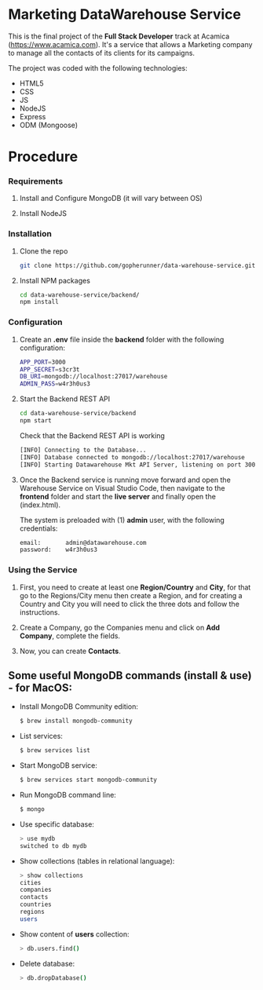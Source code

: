 # Marketing DataWarehouse Service

This is the final project of the **Full Stack Developer** track at Acamica (https://www.acamica.com). It's a service that allows a Marketing company to manage all the contacts of its clients for its campaigns.

The project was coded with the following technologies:

- HTML5
- CSS
- JS
- NodeJS
- Express
- ODM (Mongoose)


# Procedure

### Requirements

1. Install and Configure MongoDB (it will vary between OS)

2. Install NodeJS

### Installation

1. Clone the repo
    ```sh
   git clone https://github.com/gopherunner/data-warehouse-service.git
   ```
2. Install NPM packages
    ```sh
    cd data-warehouse-service/backend/
    npm install
    ```

### Configuration

1. Create an **.env** file inside the **backend** folder with the following configuration:
    ```sh
    APP_PORT=3000
    APP_SECRET=s3cr3t
    DB_URI=mongodb://localhost:27017/warehouse
    ADMIN_PASS=w4r3h0us3
    ```

2. Start the Backend REST API

    ```sh
    cd data-warehouse-service/backend
    npm start
    ```
    
    Check that the Backend REST API is working
    ```sh
    [INFO] Connecting to the Database...
    [INFO] Database connected to mongodb://localhost:27017/warehouse
    [INFO] Starting Datawarehouse Mkt API Server, listening on port 3000
    ```
    
3. Once the Backend service is running move forward and open the Warehouse Service on Visual Studio Code, then navigate to the **frontend** folder and start the **live server** and finally open the (index.html).

   The system is preloaded with (1) **admin** user, with the following credentials:
   
   ```sh
   email:       admin@datawarehouse.com
   password:    w4r3h0us3
   ```

### Using the Service

1. First, you need to create at least one **Region/Country** and **City**, for that go to the Regions/City menu then create a Region, and for creating a Country and City you will need to click the three dots and follow the instructions.

2. Create a Company, go the Companies menu and click on **Add Company**, complete the fields.

3. Now, you can create **Contacts**.


## Some useful MongoDB commands (install & use) - for MacOS:

- Install MongoDB Community edition:
    ```sh
    $ brew install mongodb-community
    ```

- List services:
    ```sh
    $ brew services list
    ```

- Start MongoDB service:
    ```sh
    $ brew services start mongodb-community
    ```
    
- Run MongoDB command line:
    ```sh
    $ mongo
    ```

- Use specific database:
    ```sh
    > use mydb
    switched to db mydb
    ```

- Show collections (tables in relational language):
    ```sh
    > show collections
    cities
    companies
    contacts
    countries
    regions
    users
    ```

- Show content of **users** collection:
    ```sh
    > db.users.find()
    ```

- Delete database:
    ```sh
    > db.dropDatabase()
    ```

